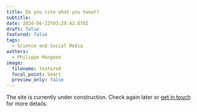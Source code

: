 ```yaml
---
title: Do you cite what you tweet?
subtitle:
date: 2020-06-22T03:29:42.878Z
draft: false
featured: false
tags:
  - Science and Social Media
authors:
  - Philippe Mongeon
image:
  filename: featured
  focal_point: Smart
  preview_only: false
---
```


The site is currently under construction. Check again later or [get in touch](https://qsslab.ca/#contact) for more details.




